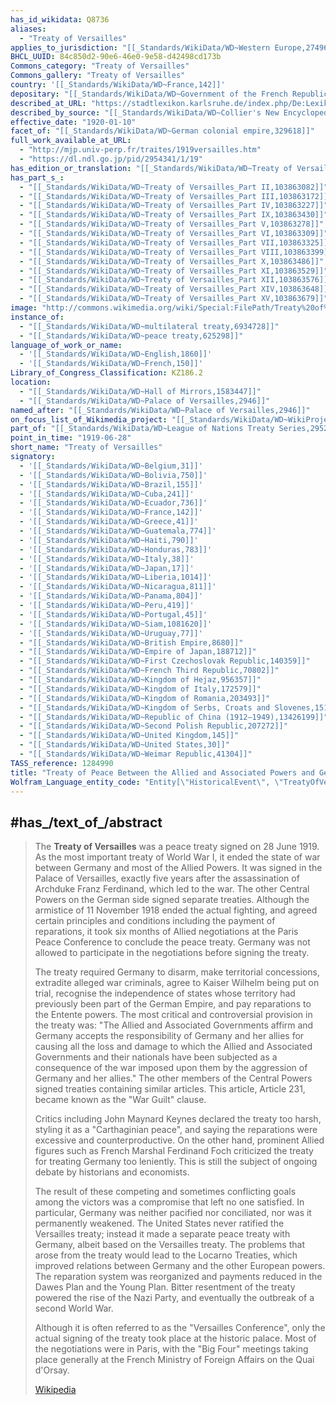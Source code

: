 ```yaml
---
has_id_wikidata: Q8736
aliases:
  - "Treaty of Versailles"
applies_to_jurisdiction: "[[_Standards/WikiData/WD~Western Europe,27496]]"
BHCL_UUID: 84c850d2-90e6-46e0-9e58-d42498cd173b
Commons_category: "Treaty of Versailles"
Commons_gallery: "Treaty of Versailles"
country: '[[_Standards/WikiData/WD~France,142]]'
depositary: "[[_Standards/WikiData/WD~Government of the French Republic,1450662]]"
described_at_URL: "https://stadtlexikon.karlsruhe.de/index.php/De:Lexikon:ereig-0235"
described_by_source: "[[_Standards/WikiData/WD~Collier's New Encyclopedia, 1921,19047539]]"
effective_date: "1920-01-10"
facet_of: "[[_Standards/WikiData/WD~German colonial empire,329618]]"
full_work_available_at_URL:
  - "http://mjp.univ-perp.fr/traites/1919versailles.htm"
  - "https://dl.ndl.go.jp/pid/2954341/1/19"
has_edition_or_translation: "[[_Standards/WikiData/WD~Treaty of Versailles 1919,64850624]]"
has_part_s_:
  - "[[_Standards/WikiData/WD~Treaty of Versailles_Part II,103863082]]"
  - "[[_Standards/WikiData/WD~Treaty of Versailles_Part III,103863172]]"
  - "[[_Standards/WikiData/WD~Treaty of Versailles_Part IV,103863227]]"
  - "[[_Standards/WikiData/WD~Treaty of Versailles_Part IX,103863430]]"
  - "[[_Standards/WikiData/WD~Treaty of Versailles_Part V,103863278]]"
  - "[[_Standards/WikiData/WD~Treaty of Versailles_Part VI,103863309]]"
  - "[[_Standards/WikiData/WD~Treaty of Versailles_Part VII,103863325]]"
  - "[[_Standards/WikiData/WD~Treaty of Versailles_Part VIII,103863399]]"
  - "[[_Standards/WikiData/WD~Treaty of Versailles_Part X,103863486]]"
  - "[[_Standards/WikiData/WD~Treaty of Versailles_Part XI,103863529]]"
  - "[[_Standards/WikiData/WD~Treaty of Versailles_Part XII,103863576]]"
  - "[[_Standards/WikiData/WD~Treaty of Versailles_Part XIV,103863648]]"
  - "[[_Standards/WikiData/WD~Treaty of Versailles_Part XV,103863679]]"
image: "http://commons.wikimedia.org/wiki/Special:FilePath/Treaty%20of%20Versailles%2C%20English%20version.jpg"
instance_of:
  - "[[_Standards/WikiData/WD~multilateral treaty,6934728]]"
  - "[[_Standards/WikiData/WD~peace treaty,625298]]"
language_of_work_or_name:
  - '[[_Standards/WikiData/WD~English,1860]]'
  - '[[_Standards/WikiData/WD~French,150]]'
Library_of_Congress_Classification: KZ186.2
location:
  - "[[_Standards/WikiData/WD~Hall of Mirrors,1583447]]"
  - "[[_Standards/WikiData/WD~Palace of Versailles,2946]]"
named_after: "[[_Standards/WikiData/WD~Palace of Versailles,2946]]"
on_focus_list_of_Wikimedia_project: "[[_Standards/WikiData/WD~WikiProject Human Rights,13382529]]"
part_of: "[[_Standards/WikiData/WD~League of Nations Treaty Series,29528904]]"
point_in_time: "1919-06-28"
short_name: "Treaty of Versailles"
signatory:
  - '[[_Standards/WikiData/WD~Belgium,31]]'
  - '[[_Standards/WikiData/WD~Bolivia,750]]'
  - '[[_Standards/WikiData/WD~Brazil,155]]'
  - '[[_Standards/WikiData/WD~Cuba,241]]'
  - '[[_Standards/WikiData/WD~Ecuador,736]]'
  - '[[_Standards/WikiData/WD~France,142]]'
  - '[[_Standards/WikiData/WD~Greece,41]]'
  - '[[_Standards/WikiData/WD~Guatemala,774]]'
  - '[[_Standards/WikiData/WD~Haiti,790]]'
  - '[[_Standards/WikiData/WD~Honduras,783]]'
  - '[[_Standards/WikiData/WD~Italy,38]]'
  - '[[_Standards/WikiData/WD~Japan,17]]'
  - '[[_Standards/WikiData/WD~Liberia,1014]]'
  - '[[_Standards/WikiData/WD~Nicaragua,811]]'
  - '[[_Standards/WikiData/WD~Panama,804]]'
  - '[[_Standards/WikiData/WD~Peru,419]]'
  - '[[_Standards/WikiData/WD~Portugal,45]]'
  - '[[_Standards/WikiData/WD~Siam,1081620]]'
  - '[[_Standards/WikiData/WD~Uruguay,77]]'
  - "[[_Standards/WikiData/WD~British Empire,8680]]"
  - "[[_Standards/WikiData/WD~Empire of Japan,188712]]"
  - "[[_Standards/WikiData/WD~First Czechoslovak Republic,140359]]"
  - "[[_Standards/WikiData/WD~French Third Republic,70802]]"
  - "[[_Standards/WikiData/WD~Kingdom of Hejaz,956357]]"
  - "[[_Standards/WikiData/WD~Kingdom of Italy,172579]]"
  - "[[_Standards/WikiData/WD~Kingdom of Romania,203493]]"
  - "[[_Standards/WikiData/WD~Kingdom of Serbs, Croats and Slovenes,15102440]]"
  - "[[_Standards/WikiData/WD~Republic of China (1912–1949),13426199]]"
  - "[[_Standards/WikiData/WD~Second Polish Republic,207272]]"
  - "[[_Standards/WikiData/WD~United Kingdom,145]]"
  - "[[_Standards/WikiData/WD~United States,30]]"
  - "[[_Standards/WikiData/WD~Weimar Republic,41304]]"
TASS_reference: 1284990
title: "Treaty of Peace Between the Allied and Associated Powers and Germany"
Wolfram_Language_entity_code: "Entity[\"HistoricalEvent\", \"TreatyOfVersailles\"]"
---
```


## #has_/text_of_/abstract 

> The **Treaty of Versailles** was a peace treaty signed on 28 June 1919. As the most important treaty of World War I, it ended the state of war between Germany and most of the Allied Powers. It was signed in the Palace of Versailles, exactly five years after the assassination of Archduke Franz Ferdinand, which led to the war. The other Central Powers on the German side signed separate treaties. Although the armistice of 11 November 1918 ended the actual fighting, and agreed certain principles and conditions including the payment of reparations, it took six months of Allied negotiations at the Paris Peace Conference to conclude the peace treaty. Germany was not allowed to participate in the negotiations before signing the treaty.
>
> The treaty required Germany to disarm, make territorial concessions, extradite alleged war criminals, agree to Kaiser Wilhelm being put on trial, recognise the independence of states whose territory had previously been part of the German Empire, and pay reparations to the Entente powers. The most critical and controversial provision in the treaty was: "The Allied and Associated Governments affirm and Germany accepts the responsibility of Germany and her allies for causing all the loss and damage to which the Allied and Associated Governments and their nationals have been subjected as a consequence of the war imposed upon them by the aggression of Germany and her allies." The other members of the Central Powers signed treaties containing similar articles. This article, Article 231, became known as the "War Guilt" clause.
>
> Critics including John Maynard Keynes declared the treaty too harsh, styling it as a "Carthaginian peace", and saying the reparations were excessive and counterproductive. On the other hand, prominent Allied figures such as French Marshal Ferdinand Foch criticized the treaty for treating Germany too leniently. This is still the subject of ongoing debate by historians and economists.
>
> The result of these competing and sometimes conflicting goals among the victors was a compromise that left no one satisfied. In particular, Germany was neither pacified nor conciliated, nor was it permanently weakened. The United States never ratified the Versailles treaty; instead it made a separate peace treaty with Germany, albeit based on the Versailles treaty. The problems that arose from the treaty would lead to the Locarno Treaties, which improved relations between Germany and the other European powers. The reparation system was reorganized and payments reduced in the Dawes Plan and the Young Plan. Bitter resentment of the treaty powered the rise of the Nazi Party, and eventually the outbreak of a second World War.
>
> Although it is often referred to as the "Versailles Conference", only the actual signing of the treaty took place at the historic palace. Most of the negotiations were in Paris, with the "Big Four" meetings taking place generally at the French Ministry of Foreign Affairs on the Quai d'Orsay.
>
> [Wikipedia](https://en.wikipedia.org/wiki/Treaty%20of%20Versailles) 


